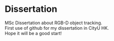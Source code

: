 # Dissertation
MSc Dissertation about RGB-D object tracking.  
First use of github for my dissertation in CityU HK.  
Hope it will be a good start!
